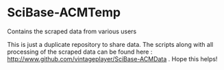 # SciBase-ACMTemp
Contains the scraped data from various users

This is just a duplicate repository to share data. The scripts along with all processing of the scraped data can be found here : http://www.github.com/vintageplayer/SciBase-ACMData .
Hope this helps!
